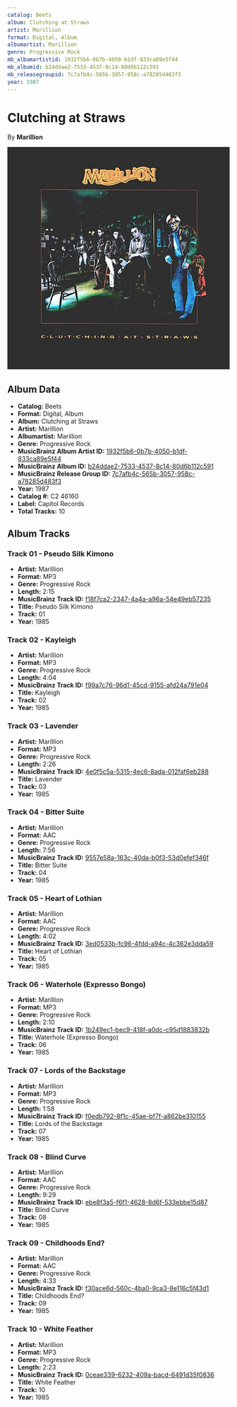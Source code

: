 ```yaml
---
catalog: Beets
album: Clutching at Straws
artist: Marillion
format: Digital, Album
albumartist: Marillion
genre: Progressive Rock
mb_albumartistid: 1932f5b6-0b7b-4050-b1df-833ca89e5f44
mb_albumid: b24ddae2-7533-4537-8c14-80d6b112c591
mb_releasegroupid: 7c7afb4c-565b-3057-958c-a78285d483f3
year: 1987
---
```


# Clutching at Straws

By **Marillion**

![](../../assets/beetscovers/Marillion-Clutching_at_Straws.jpg)

## Album Data

- **Catalog:** Beets
- **Format:** Digital, Album
- **Album:** Clutching at Straws
- **Artist:** Marillion
- **Albumartist:** Marillion
- **Genre:** Progressive Rock
- **MusicBrainz Album Artist ID:** [1932f5b6-0b7b-4050-b1df-833ca89e5f44](https://musicbrainz.org/artist/1932f5b6-0b7b-4050-b1df-833ca89e5f44)
- **MusicBrainz Album ID:** [b24ddae2-7533-4537-8c14-80d6b112c591](https://musicbrainz.org/release/b24ddae2-7533-4537-8c14-80d6b112c591)
- **MusicBrainz Release Group ID:** [7c7afb4c-565b-3057-958c-a78285d483f3](https://musicbrainz.org/release-group/7c7afb4c-565b-3057-958c-a78285d483f3)
- **Year:** 1987
- **Catalog #:** C2 46160
- **Label:** Capitol Records
- **Total Tracks:** 10

## Album Tracks

### Track 01 - Pseudo Silk Kimono

- **Artist:** Marillion
- **Format:** MP3
- **Genre:** Progressive Rock
- **Length:** 2:15
- **MusicBrainz Track ID:** [f18f7ca2-2347-4a4a-a96a-54e49eb57235](https://musicbrainz.org/recording/f18f7ca2-2347-4a4a-a96a-54e49eb57235)
- **Title:** Pseudo Silk Kimono
- **Track:** 01
- **Year:** 1985

### Track 02 - Kayleigh

- **Artist:** Marillion
- **Format:** MP3
- **Genre:** Progressive Rock
- **Length:** 4:04
- **MusicBrainz Track ID:** [f99a7c76-96d1-45cd-9155-afd24a791e04](https://musicbrainz.org/recording/f99a7c76-96d1-45cd-9155-afd24a791e04)
- **Title:** Kayleigh
- **Track:** 02
- **Year:** 1985

### Track 03 - Lavender

- **Artist:** Marillion
- **Format:** MP3
- **Genre:** Progressive Rock
- **Length:** 2:26
- **MusicBrainz Track ID:** [4e0f5c5a-5315-4ec6-8ada-012faf6eb288](https://musicbrainz.org/recording/4e0f5c5a-5315-4ec6-8ada-012faf6eb288)
- **Title:** Lavender
- **Track:** 03
- **Year:** 1985

### Track 04 - Bitter Suite

- **Artist:** Marillion
- **Format:** AAC
- **Genre:** Progressive Rock
- **Length:** 7:56
- **MusicBrainz Track ID:** [9557e58a-163c-40da-b0f3-53d0efef346f](https://musicbrainz.org/recording/9557e58a-163c-40da-b0f3-53d0efef346f)
- **Title:** Bitter Suite
- **Track:** 04
- **Year:** 1985

### Track 05 - Heart of Lothian

- **Artist:** Marillion
- **Format:** AAC
- **Genre:** Progressive Rock
- **Length:** 4:02
- **MusicBrainz Track ID:** [3ed0533b-fc96-4fdd-a94c-4c362e3dda59](https://musicbrainz.org/recording/3ed0533b-fc96-4fdd-a94c-4c362e3dda59)
- **Title:** Heart of Lothian
- **Track:** 05
- **Year:** 1985

### Track 06 - Waterhole (Expresso Bongo)

- **Artist:** Marillion
- **Format:** MP3
- **Genre:** Progressive Rock
- **Length:** 2:10
- **MusicBrainz Track ID:** [1b249ec1-bec9-418f-a0dc-c95d1883832b](https://musicbrainz.org/recording/1b249ec1-bec9-418f-a0dc-c95d1883832b)
- **Title:** Waterhole (Expresso Bongo)
- **Track:** 06
- **Year:** 1985

### Track 07 - Lords of the Backstage

- **Artist:** Marillion
- **Format:** MP3
- **Genre:** Progressive Rock
- **Length:** 1:58
- **MusicBrainz Track ID:** [f0edb792-8f1c-45ae-bf7f-a862be310155](https://musicbrainz.org/recording/f0edb792-8f1c-45ae-bf7f-a862be310155)
- **Title:** Lords of the Backstage
- **Track:** 07
- **Year:** 1985

### Track 08 - Blind Curve

- **Artist:** Marillion
- **Format:** AAC
- **Genre:** Progressive Rock
- **Length:** 9:29
- **MusicBrainz Track ID:** [ebe8f3a5-f6f1-4628-8d6f-533ebbe15d87](https://musicbrainz.org/recording/ebe8f3a5-f6f1-4628-8d6f-533ebbe15d87)
- **Title:** Blind Curve
- **Track:** 08
- **Year:** 1985

### Track 09 - Childhoods End?

- **Artist:** Marillion
- **Format:** AAC
- **Genre:** Progressive Rock
- **Length:** 4:33
- **MusicBrainz Track ID:** [f30ace6d-560c-4ba0-9ca3-8e116c5f43d1](https://musicbrainz.org/recording/f30ace6d-560c-4ba0-9ca3-8e116c5f43d1)
- **Title:** Childhoods End?
- **Track:** 09
- **Year:** 1985

### Track 10 - White Feather

- **Artist:** Marillion
- **Format:** MP3
- **Genre:** Progressive Rock
- **Length:** 2:23
- **MusicBrainz Track ID:** [0ceae339-6232-409a-bacd-6491d35f0836](https://musicbrainz.org/recording/0ceae339-6232-409a-bacd-6491d35f0836)
- **Title:** White Feather
- **Track:** 10
- **Year:** 1985

